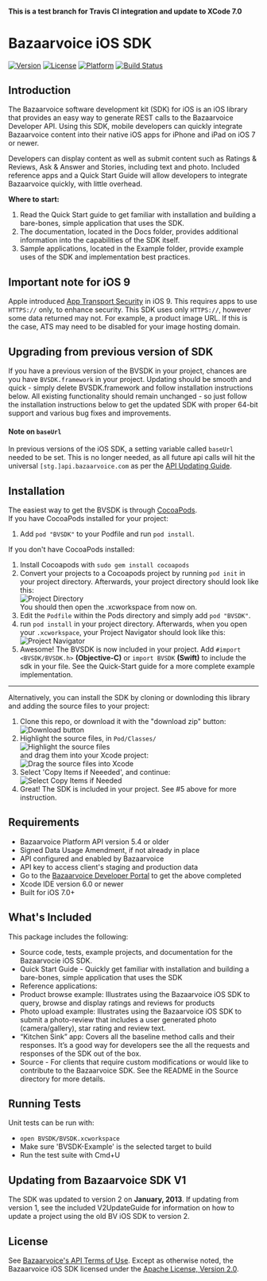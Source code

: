 #### This is a test branch for Travis CI integration and update to XCode 7.0

# Bazaarvoice iOS SDK 
[![Version](https://img.shields.io/cocoapods/v/BVSDK.svg?style=flat)](http://cocoadocs.org/docsets/BVSDK)
[![License](https://img.shields.io/cocoapods/l/BVSDK.svg?style=flat)](http://cocoadocs.org/docsets/BVSDK)
[![Platform](https://img.shields.io/cocoapods/p/BVSDK.svg?style=flat)](http://cocoadocs.org/docsets/BVSDK)
[![Build Status](https://travis-ci.org/austimkelly/bv-ios-sdk.svg?branch=master)](https://travis-ci.org/austimkelly/bv-ios-sdk)

## Introduction
The Bazaarvoice software development kit (SDK) for iOS is an iOS library that provides an easy way to generate REST calls to the Bazaarvoice Developer API. Using this SDK, mobile developers can quickly integrate Bazaarvoice content into their native iOS apps for iPhone and iPad on iOS 7 or newer.

Developers can display content as well as submit content such as Ratings & Reviews, Ask & Answer and Stories, including text and photo. Included reference apps and a Quick Start Guide will allow developers to integrate Bazaarvoice quickly, with little overhead.


**Where to start:**  
1. Read the Quick Start guide to get familiar with installation and building a bare-bones, simple application that uses the SDK.  
2. The documentation, located in the Docs folder, provides additional information into the capabilities of the SDK itself.  
3. Sample applications, located in the Example folder, provide example uses of the SDK and implementation best practices.   


## Important note for iOS 9
Apple introduced [App Transport Security](https://developer.apple.com/library/prerelease/ios/releasenotes/General/WhatsNewIniOS/Articles/iOS9.html#//apple_ref/doc/uid/TP40016198-SW14) in iOS 9. This requires apps to use `HTTPS://` only, to enhance security. This SDK uses only `HTTPS://`, however some data returned may not. For example, a product image URL. If this is the case, ATS may need to be disabled for your image hosting domain.  


## Upgrading from previous version of SDK
If you have a previous version of the BVSDK in your project, chances are you have `BVSDK.framework` in your project. Updating should be smooth and quick - simply delete BVSDK.framework and follow installation instructions below. All existing functionality should remain unchanged - so just follow the installation instructions below to get the updated SDK with proper 64-bit support and various bug fixes and improvements.

#### Note on `baseUrl`

In previous versions of the iOS SDK, a setting variable called `baseUrl` needed to be set. This is no longer needed, as all future api calls will hit the universal `[stg.]api.bazaarvoice.com` as per the [API Updating Guide](https://developer.bazaarvoice.com/apis/conversations/upgrading/upgrade_guide).

## Installation

The easiest way to get the BVSDK is through [CocoaPods](http://cocoapods.org).  
If you have CocoaPods installed for your project:  
1. Add `pod "BVSDK"` to your Podfile and run `pod install`.   

If you don't have CocoaPods installed:  
1. Install Cocoapods with `sudo gem install cocoapods`  
2. Convert your projects to a Cocoapods project by running `pod init` in your project directory. Afterwards, your project directory should look like this:    
![Project Directory](http://i.imgur.com/VL2SrBA.png)    
You should then open the .xcworkspace from now on.  
3. Edit the `Podfile` within the Pods directory and simply add `pod "BVSDK"`.  
4. run `pod install` in your project directory. Afterwards, when you open your `.xcworkspace`, your Project Navigator should look like this:    
![Project Navigator](http://i.imgur.com/1X24P4f.png)  
5. Awesome! The BVSDK is now included in your project. Add `#import <BVSDK/BVSDK.h>` **(Objective-C)** or `import BVSDK` **(Swift)** to include the sdk in your file. See the Quick-Start guide for a more complete example implementation.  
***  
Alternatively, you can install the SDK by cloning or downloding this library and adding the source files to your project:  
1. Clone this repo, or download it with the "download zip" button:    
![Download button](http://i.imgur.com/q3HUYCY.png)  
2. Highlight the source files, in `Pod/Classes/`  
![Highlight the source files](http://i.imgur.com/BzE4GPa.png)    
and drag them into your Xcode project:  
![Drag the source files into Xcode](http://i.imgur.com/SrsR0UH.png)  
3. Select 'Copy Items if Neeeded', and continue:  
![Select Copy Items if Needed](http://i.imgur.com/e4K1FI8.png)  
4. Great! The SDK is included in your project. See #5 above for more instruction.  

## Requirements
* Bazaarvoice Platform API version 5.4 or older  
* Signed Data Usage Amendment, if not already in place  
* API configured and enabled by Bazaarvoice  
* API key to access client's staging and production data  
* Go to the [Bazaarvoice Developer Portal](http://developer.bazaarvoice.com) to get the above completed  
* Xcode IDE version 6.0 or newer  
* Built for iOS 7.0+  

## What's Included
This package includes the following:  

* Source code, tests, example projects, and documentation for the Bazaarvocie iOS SDK.  
* Quick Start Guide - Quickly get familiar with installation and building a bare-bones, simple application that uses the SDK  
* Reference applications:  
 * Product browse example: Illustrates using the Bazaarvoice iOS SDK to query, browse and display ratings and reviews for products  
 * Photo upload example: Illustrates using the Bazaarvoice iOS SDK to submit a photo-review that includes a user generated photo (camera/gallery), star rating and review text.  
 * “Kitchen Sink” app: Covers all the baseline method calls and their responses. It’s a good way for developers see the all the requests and responses of the SDK out of the box.  
 * Source - For clients that require custom modifications or would like to contribute to the Bazaarvoice SDK.  See the README in the Source directory for more details.  

## Running Tests  
Unit tests can be run with:  
* `open BVSDK/BVSDK.xcworkspace`  
* Make sure 'BVSDK-Example' is the selected target to build  
* Run the test suite with Cmd+U  

## Updating from Bazaarvoice SDK V1
The SDK was updated to version 2 on **January, 2013**. If updating from version 1, see the included V2UpdateGuide for information on how to update a project using the old BV iOS SDK to version 2.

## License
See [Bazaarvoice's API Terms of Use](https://developer.bazaarvoice.com/legal/terms_of_use). Except as otherwise noted, the Bazaarvoice iOS SDK licensed under the [Apache License, Version 2.0](http://www.apache.org/licenses/LICENSE-2.0.html).
